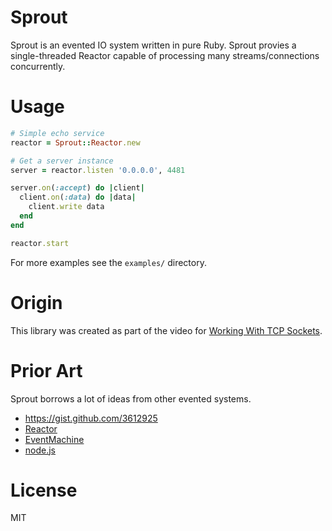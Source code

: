 # Sprout

Sprout is an evented IO system written in pure Ruby. Sprout provies a single-threaded Reactor capable of processing many streams/connections concurrently.

# Usage

``` ruby
# Simple echo service
reactor = Sprout::Reactor.new

# Get a server instance
server = reactor.listen '0.0.0.0', 4481

server.on(:accept) do |client|
  client.on(:data) do |data|
    client.write data
  end
end

reactor.start
```

For more examples see the `examples/` directory.

# Origin

This library was created as part of the video for [Working With TCP Sockets](http://workingwithtcpsockets.com). 

# Prior Art

Sprout borrows a lot of ideas from other evented systems.

* <https://gist.github.com/3612925>
* [Reactor](https://github.com/oldmoe/reactor)
* [EventMachine](http://rubyeventmachine.com/)
* [node.js](http://nodejs.org/)

# License

MIT

